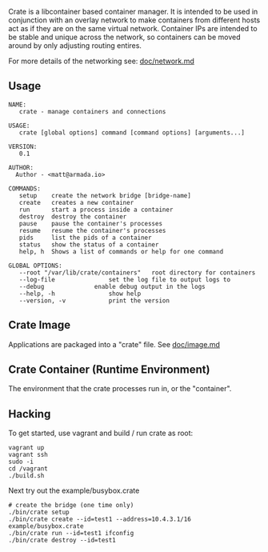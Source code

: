 Crate is a libcontainer based container manager.  It is intended to be used in conjunction with an overlay network to make containers from different hosts act as if they are on the same virtual network.  Container IPs are intended to be stable and unique across the network, so containers can be moved around by only adjusting routing entires.

For more details of the networking see: [doc/network.md](doc/network.md)

## Usage

    NAME:
       crate - manage containers and connections

    USAGE:
       crate [global options] command [command options] [arguments...]

    VERSION:
       0.1

    AUTHOR:
      Author - <matt@armada.io>

    COMMANDS:
       setup	create the network bridge [bridge-name]
       create	creates a new container
       run		start a process inside a container
       destroy	destroy the container
       pause	pause the container's processes
       resume	resume the container's processes
       pids		list the pids of a container
       status	show the status of a container
       help, h	Shows a list of commands or help for one command

    GLOBAL OPTIONS:
       --root "/var/lib/crate/containers"	root directory for containers
       --log-file 				set the log file to output logs to
       --debug				enable debug output in the logs
       --help, -h				show help
       --version, -v			print the version

## Crate Image

Applications are packaged into a "crate" file.  See [doc/image.md](doc/image.md)

## Crate Container (Runtime Environment)

The environment that the crate processes run in, or the "container".

## Hacking

To get started, use vagrant and build / run crate as root:

    vagrant up
    vagrant ssh
    sudo -i
    cd /vagrant
    ./build.sh

Next try out the example/busybox.crate

    # create the bridge (one time only)
    ./bin/crate setup
    ./bin/crate create --id=test1 --address=10.4.3.1/16 example/busybox.crate
    ./bin/crate run --id=test1 ifconfig
    ./bin/crate destroy --id=test1
